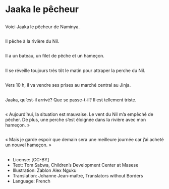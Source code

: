 # Jaaka le pêcheur

##
Voici Jaaka le pêcheur
de Naminya.

##
Il pêche à la rivière du
Nil.

##
Il a un bateau, un filet
de pêche et un
hameçon.

##
Il se réveille toujours
très tôt le matin pour
attraper la perche du
Nil.

##
Vers 10 h, il va vendre
ses prises au marché
central au Jinja.

##
Jaaka, qu’est-il arrivé?
Que se passe-t-il? Il est
tellement triste.

##
« Aujourd’hui, la
situation est mauvaise.
Le vent du Nil m’a
empêché de pêcher. De
plus, une perche s’est
éloignée dans la rivière
avec mon hameçon. »

##
« Mais je garde espoir
que demain sera une
meilleure journée car
j’ai acheté un nouvel
hameçon. »

##
* License: [CC-BY]
* Text: Tom Sabwa, Children’s Development Center at Masese
* Illustration: Zablon Alex Nguku
* Translation: Johanne Jean-maître, Translators without Borders
* Language: French
